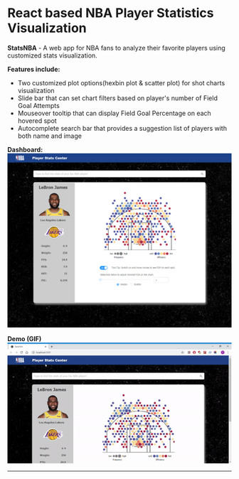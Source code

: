 # React based NBA Player Statistics Visualization
<b>StatsNBA</b> - A web app for NBA fans to analyze their favorite players using customized stats visualization.

<b>Features include:</b>
<ul>
	<li>Two customized plot options(hexbin plot & scatter plot) for shot charts visualization</li>
	<li>Slide bar that can set chart filters based on player's number of Field Goal Attempts</li>
	<li>Mouseover tooltip that can display Field Goal Percentage on each hovered spot</li>
	<li>Autocomplete search bar that provides a suggestion list of players with both name and image</li>
</ul>

<b>Dashboard:</b>
<img src="https://github.com/tianyaliu95/StatsNBA/blob/master/demo/demo1.png" alt="demo">

<b>Demo (GIF)</b>
![Demo](/demo/ezgif.com-video-to-gif.gif)

<hr />


